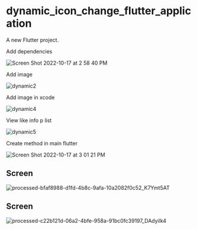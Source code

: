 # dynamic_icon_change_flutter_application

A new Flutter project.

Add dependencies 

![Screen Shot 2022-10-17 at 2 58 40 PM](https://user-images.githubusercontent.com/47636709/196142207-6069ad9b-51b1-46eb-a260-b230656bc0cb.png)

Add image

![dynamic2](https://user-images.githubusercontent.com/47636709/196142413-5261cab6-2060-4b17-aa67-aad41b3cacbb.png)

Add image in xcode

![dynamic4](https://user-images.githubusercontent.com/47636709/196142586-8c2e3a76-e502-4671-bc9b-b14aca64f40e.png)

View like info p list

![dynamic5](https://user-images.githubusercontent.com/47636709/196142826-9ef02fbf-5a25-40a1-864c-d6f937285e3f.png)

Create method in main flutter

![Screen Shot 2022-10-17 at 3 01 21 PM](https://user-images.githubusercontent.com/47636709/196142971-0b3b1fd1-cced-4025-aac3-3e37b5dec225.png)

## Screen 

![processed-bfaf8988-d1fd-4b8c-9afa-10a2082f0c52_K7Ymt5AT](https://user-images.githubusercontent.com/47636709/193522389-bb146a1b-d714-46c6-a75f-bd53119b5219.jpeg)


## Screen

![processed-c22b121d-06a2-4bfe-958a-91bc0fc39197_DAdyilk4](https://user-images.githubusercontent.com/47636709/193522438-bf14fe9e-1eb0-4b23-bc78-b5b6124a2867.jpeg)
